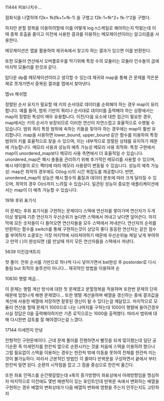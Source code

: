 
11444 피보나치수...

점화식을 나열하여 f2k= fk(fk+1+fk-1) 을 구했고
                         f2k-1=fk^2+ fk-1^2을 구했다. 

하지만 분할 정복을 이용하려할때 이를 어떻게 log n스케일로 해야하는지 막혔는데 이때 중복 호출을 
줄이고 이전에 사용한 결과를 이용하는 메모제이션이라는 알고리즘을 사용한다.

메모제이션은 맵을 활용하여 재귀속에서 찾고자 하는 결과가 있으면 이를 반환한다.

또한 모듈러 연산에서  오버플로우를 막기위해 특정 수의 모듈러는 모듈라 인수들의 곱에 마지막 모듈러를 한것과 같다.

탑다운 dp를 메모제이션이라고 생각할 수 있는데 재귀와 map을 통해 큰 문제를 작은문제로 쪼개가면서 중복된 결과를 맵에서 찾아낸다.

멥vs 해쉬맵

정렬된 순서 유지가 필요할 때
키의 순서대로 데이터를 순회해야 하는 경우 map이 유리합니다. 예를 들어, 범위 기반의 쿼리나 순서대로 데이터를 출력해야 하는 상황에서는 map의 정렬된 특성이 매우 유용합니다.
이전/다음 요소에 대한 접근이 필요한 경우, map에서는 키의 순서가 보장되므로 이러한 연산이 자연스럽고 효율적으로 수행될 수 있습니다.
범위 쿼리
특정 범위에 속하는 키들을 찾아야 하는 경우에는 map이 훨씬 유리합니다. map을 사용하면 lower_bound, upper_bound 같은 함수를 이용하여 특정 범위의 키를 효율적으로 찾을 수 있으며, 이는 내부적으로 정렬된 상태를 유지하기 때문에 가능합니다.
메모리 사용과 성능의 예측 가능성
메모리 사용 최적화: 특정 구현에서 map이 unordered_map보다 메모리 사용 측면에서 더 효율적일 수 있습니다. unordered_map은 해시 충돌을 관리하기 위해 추가적인 메모리를 사용할 수 있으며, 해시 테이블의 로드 팩터에 따라 메모리 사용량이 변동될 수 있습니다.
성능의 예측 가능성: map은 최악의 경우에도 O(log n)의 시간 복잡도를 제공합니다. 반면, unordered_map의 성능은 해시 함수의 품질과 데이터 분포에 따라 크게 달라질 수 있으며, 최악의 경우 O(n)까지 느려질 수 있습니다. 일관된 성능이 중요한 애플리케이션에서는 map이 더 예측 가능할 수 있습니다.




1918 후위 표기식

이 문제는 후위 표기식을 구현하는 문제이다 스택에 연산자를 쌓아가며 연산자가 두개 이상 쌓일때 기존 연산자가 우선순위가 높다면 스택에서 꺼내고 낮다면 덮어쓴다. 마지막에 모든 숫자들이 다 들어오면 연산자들을 모두 스택에서 꺼내쓴다. 연산자의 순위를 반환하는 함수를 switch를 통해 구현하는것이 상당히 좋다 동등한 연산자는 같은 점수를 부여하자 소괄호는 가장 마지막에 사라져야하기 때문에 우선순위늘
 제일 낮게 부여하고 만약 ( )이 완성되면 (를 만날때 까지 모든 연산자들을 스택에서 꺼낸다.

5639 이진검색트리

첫 풀이: 전위 순서를 기반으로 하나씩 다시 넣어가면서 bst완성 후 postorder로 다시 돌림  but 최적의 솔루션이 아니다...
재귀적인 방법을 이용하여 순



10830 행렬 제곱...

이 문제는 행렬 계산 방식에 대한 첫 문제였고 분할정복을 적용하며 또한번 문제의 단위때문에 엄청나게 해맨 문제였다...  또한 행렬 계산을하며 배열을 갱신하는 중에 결과값을 계산에 사용한 배열에 저장하면 잘못된 갱신이 될 수 있다는걸 깨달았고. 마지막으로 모듈러 연산을 할때 문제가 1000으로 나눈 나머지를 구하는대 1000이 행렬에 들어간경우 사실 정답은 0을 출력해야하지만
기존 로직으로는 1000을 출력했다.
따라서 범위에 대해 다시한번 검토를 잘 해야겠다는걸 느꼈다. 


17144 미세먼지 안녕

전형적인 구현문제이다. 근데 문제 풀이를 진행하면서 뻘짓을 되게 많이했는데 일단 공기순환 즉 미세먼지를 한칸씩 옆으로 순환시키는 것을 처음에 스택을 이용하려 했으나
그럴 필요없이 스택을 이용하는 경우는 한칸씩 밖에 이동을 못하여 전체를 한칸씩 미는 것이 불가능하다. 따라서 근본적인 방법인 각 줄마다 반복문을 구성하면서 끝에서 부터 한칸씩 밀면 된다.  순환의 시작점을 잡고 그 점을 중심으로 한칸씩 옮긴다. 

또한 좌표 인덱스를 순간헷갈렸는데 x축의 증가방향이  좌표상에서 아래방향임을 명심하자 마지막으로 이전에도 몇번 헤맨적이 있는 포인트인데 반복문 속에서 변화하는 배열을 구현하는 경우
배열의 변화상태가 다음 배열의 변화에 영향을 주는지 안주는지도 고민하자
